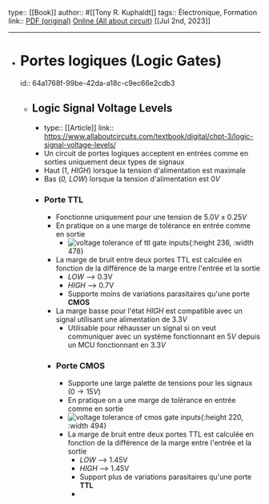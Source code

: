 type:: [[Book]]
author:: #[[Tony R. Kuphaldt]]
tags:: Électronique, Formation
link:: [PDF (original)](https://www.ibiblio.org/kuphaldt/electricCircuits/Digital/index.html)  [Online (All about circuit)](https://www.allaboutcircuits.com/textbook/digital/#chpt-3) 
[[Jul 2nd, 2023]]
***

- # Portes logiques (Logic Gates)
  id:: 64a1768f-99be-42da-a18c-c9ec66e2cdb3
	- ## Logic Signal Voltage Levels
		- type:: [[Article]]
		  link:: https://www.allaboutcircuits.com/textbook/digital/chpt-3/logic-signal-voltage-levels/
		- Un circuit de portes logiques acceptent en entrées comme en sorties uniquement deux types de signaux
		- Haut (1, *HIGH*) lorsque la tension d'alimentation est maximale
		- Bas (*0, LOW*) lorsque la tension d'alimentation est $0V$
		- ### Porte TTL
			- Fonctionne uniquement pour une tension de $5.0V \pm 0.25V$
			- En pratique on a une marge de tolérance en entrée comme en sortie
				- ![voltage tolerance of ttl gate inputs](https://www.allaboutcircuits.com/uploads/articles/voltage-tolerance-of-ttl-gate-inputs.jpg){:height 236, :width 478}
			- La marge de bruit entre deux portes TTL est calculée en fonction de la différence de la marge entre l'entrée et la sortie
				- *LOW* --> 0.3V
				- *HIGH* --> 0.7V
				- Supporte moins de variations parasitaires qu'une porte **CMOS**
			- La marge basse pour l'état *HIGH* est compatible avec un signal utilisant une alimentation de $3.3V$
				- Utilisable pour réhausser un signal si on veut communiquer avec un système fonctionnant en $5V$ depuis un MCU fonctionnant en $3.3V$
			- ### Porte CMOS
				- Supporte une large palette de tensions pour les signaux ($0 \to 15V$)
				- En pratique on a une marge de tolérance en entrée comme en sortie
				- ![voltage tolerance of cmos gate inputs](https://www.allaboutcircuits.com/uploads/articles/voltage-tolerance-of-cmos-gate-inputs.jpg){:height 220, :width 494}
				- La marge de bruit entre deux portes TTL est calculée en fonction de la différence de la marge entre l'entrée et la sortie
					- *LOW* --> 1.45V
					- *HIGH* --> 1.45V
					- Support plus de variations parasitaires qu'une porte **TTL**
					-